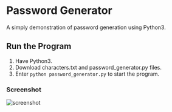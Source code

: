 # Password Generator
A simply demonstration of password generation using Python3.

## Run the Program
1. Have Python3.
2. Download characters.txt and password_generator.py files.
3. Enter `python password_generator.py` to start the program.

### Screenshot
![screenshot](https://github.com/hsuanhauliu/coding-practice/blob/master/random/password-generator/screenshot.png "screenshot")
